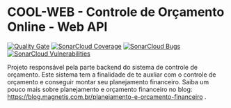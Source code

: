 # COOL-WEB - Controle de Orçamento Online - Web API

[![Quality Gate](https://sonarcloud.io/api/project_badges/measure?project=MarcioDeAlmeidaRosa_ControleOrcamentoWebApi&metric=alert_status)](https://sonarcloud.io/api/project_badges/measure?project=MarcioDeAlmeidaRosa_ControleOrcamentoWebApi&metric=alert_status)
[![SonarCloud Coverage](https://sonarcloud.io/api/project_badges/measure?project=MarcioDeAlmeidaRosa_ControleOrcamentoWebApi&metric=coverage)](https://sonarcloud.io/api/project_badges/measure?project=MarcioDeAlmeidaRosa_ControleOrcamentoWebApi&metric=coverage)
[![SonarCloud Bugs](https://sonarcloud.io/api/project_badges/measure?project=MarcioDeAlmeidaRosa_ControleOrcamentoWebApi&metric=bugs)](https://sonarcloud.io/api/project_badges/measure?project=MarcioDeAlmeidaRosa_ControleOrcamentoWebApi&metric=bugs)
[![SonarCloud Vulnerabilities](https://sonarcloud.io/api/project_badges/measure?project=MarcioDeAlmeidaRosa_ControleOrcamentoWebApi&metric=vulnerabilities)](https://sonarcloud.io/api/project_badges/measure?project=MarcioDeAlmeidaRosa_ControleOrcamentoWebApi&metric=vulnerabilities)

Projeto responsável pela parte backend do sistema de controle de orçamento.
Este sistema tem a finalidade de te auxliar com o controle de orçamento e conseguir montar seu planejamento financeiro. Saiba um pouco mais sobre planejamento e orçamento financeiro no blog: https://blog.magnetis.com.br/planejamento-e-orcamento-financeiro .
